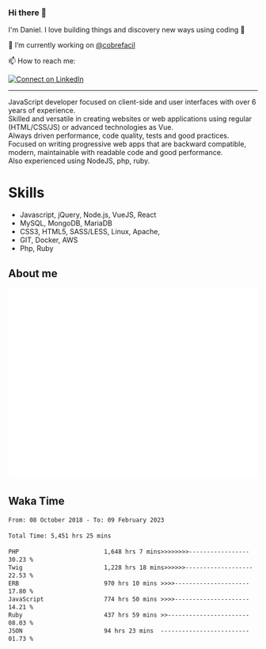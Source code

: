 ### Hi there 👋

I'm Daniel. I love building things and discovery new ways using coding :raised_hands: 

🔭 I’m currently working on [@cobrefacil](https://www.cobrefacil.com.br/)

📫 How to reach me:

[![Connect on LinkedIn](https://img.shields.io/badge/--linkedin?label=LinkedIn&logo=LinkedIn&style=social)](https://www.linkedin.com/in/daniel-cerverizzo/)

---

JavaScript developer focused on client-side and user interfaces with over 6 years of experience.  
Skilled and versatile in creating websites or web applications using regular (HTML/CSS/JS) or advanced technologies as Vue.  
Always driven performance, code quality, tests and good practices.  
 Focused on writing progressive web apps that are backward compatible, modern, maintainable with readable code and good performance.  
Also experienced using NodeJS, php, ruby. 


# Skills

 - Javascript, jQuery, Node.js, VueJS, React
 - MySQL, MongoDB, MariaDB    
 - CSS3, HTML5, SASS/LESS,  Linux, Apache,
 - GIT, Docker, AWS
 - Php, Ruby

## About me

![Metrics](/github-metrics.svg)

## Waka Time

<!--START_SECTION:waka-->

```text
From: 08 October 2018 - To: 09 February 2023

Total Time: 5,451 hrs 25 mins

PHP                        1,648 hrs 7 mins>>>>>>>>-----------------   30.23 %
Twig                       1,228 hrs 18 mins>>>>>>-------------------   22.53 %
ERB                        970 hrs 10 mins >>>>---------------------   17.80 %
JavaScript                 774 hrs 50 mins >>>>---------------------   14.21 %
Ruby                       437 hrs 59 mins >>-----------------------   08.03 %
JSON                       94 hrs 23 mins  -------------------------   01.73 %
```

<!--END_SECTION:waka-->

